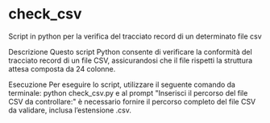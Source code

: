 # check_csv
Script in python per la verifica del tracciato record di un determinato file csv

Descrizione
Questo script Python consente di verificare la conformità del tracciato record di un file CSV, assicurandosi che il file rispetti la struttura attesa composta da 24 colonne.

Esecuzione
Per eseguire lo script, utilizzare il seguente comando da terminale:
python check_csv.py
e al prompt "Inserisci il percorso del file CSV da controllare:" 
è necessario fornire il percorso completo del file CSV da validare, inclusa l’estensione .csv.



